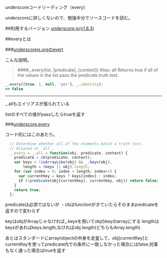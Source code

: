 underscoreコードリーディング（every）



underscoreに詳しくないので、勉強半分でソースコードを読む。



##利用するバージョン
[underscore.js(v1.8.3)](https://github.com/jashkenas/underscore/tree/1.8.3)


##everyとは


###[underscorejs.orgのevert](http://underscorejs.org/#every)

こんな説明。
>####_.every(list, [predicate], [context]) Alias: all 
>Returns true if all of the values in the list pass the predicate truth test.


```javascript
_.every([true, 1, null, 'yes'], _.identity);
=> false
```

------------- 
_.allもエイリアスが張られている

listのすべての値がpassしたらtrueを返す


###[underscore.every](https://github.com/jashkenas/underscore/blob/1.8.3/underscore.js#L239)

コード的にはこのあたり。

```javascript
  // Determine whether all of the elements match a truth test.
  // Aliased as `all`.
  _.every = _.all = function(obj, predicate, context) {
    predicate = cb(predicate, context);
    var keys = !isArrayLike(obj) && _.keys(obj),
        length = (keys || obj).length;
    for (var index = 0; index < length; index++) {
      var currentKey = keys ? keys[index] : index;
      if (!predicate(obj[currentKey], currentKey, obj)) return false;
    }
    return true;
  };
```

predicateは必須ではないが
・cbはfunctionがきていたらそのままpredicateを返すので変わらず

keyはobjがArrayじゃなければ_.keysを用いてobjのkeyのarrayにする
lengthはkeysがあればkeys.length,なければobj.length(どちらもArray.length)

あとはスタンダードにarray/objectの中身を走査して、obj[currentKey]とcurrentKeyを使ってpredicate内での条件に一致しなかった場合にはfalse,何事もなく通った場合はtrueを返す


